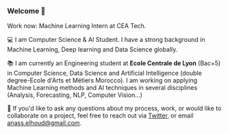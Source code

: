 ### Welcome 👋

Work now: Machine Learning Intern at CEA Tech.

💻 I am Computer Science & AI Student. I have a strong background in Machine Learning, Deep learning and Data Science globally.

📚 I am currently an Engineering student at **Ecole Centrale de Lyon** (Bac+5) in Computer Science, Data Science and Artificial Intelligence (double degree-Ecole d'Arts et Métiers Morocco). I am working on applying Machine Learning methods and AI techniques in several disciplines (Analysis, Forecasting, NLP, Computer Vision...)

📩  If you'd like to ask any questions about my process, work, or would like to collaborate on a project, feel free to reach out via [Twitter](https://twitter.com/AnassElHoud), or email anass.elhoud@gmail.com.


<!--
**anasselhoud/anasselhoud** is a ✨ _special_ ✨ repository because its `README.md` (this file) appears on your GitHub profile.

Here are some ideas to get you started:

- 🔭 I’m currently working on ...
- 🌱 I’m currently learning ...
- 👯 I’m looking to collaborate on ...
- 🤔 I’m looking for help with ...
- 💬 Ask me about ...
- 📫 How to reach me: ...
- 😄 Pronouns: ...
- ⚡ Fun fact: ...
-->
